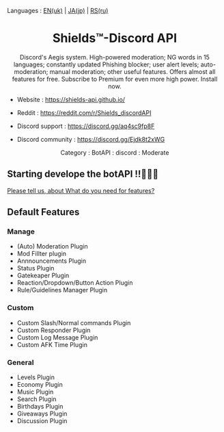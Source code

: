 Languages : [EN(uk)](./README.en-uk.md) | [JA(jp)](./README.ja-jp.md) | [RS(ru)](./README.rs-ru.md)


<h1 align = "center">Shields™-Discord API</h1>

<div align = "center">

Discord's Aegis system. High-powered moderation; NG words in 15 languages; constantly updated Phishing blocker; user alert levels; auto-moderation; manual moderation; other useful features. Offers almost all features for free. Subscribe to Premium for even more high power. Install now.

</div>

- Website : https://shields-api.github.io/
- Reddit : https://reddit.com/r/Shields_discordAPI 

- Discord support : https://discord.gg/aq4sc9fp8F
- Discord community : https://discord.gg/Ejdk8t2xWG
<div align = "center">
Category : BotAPI : discord : Moderate
</div>

## Starting develope the botAPI !!🎉🎉🎉

[Please tell us, about What do you need for features?](https://discord.gg/Ejdk8t2xWG)

## Default Features
### Manage
- (Auto) Moderation Plugin
- Mod Fillter plugin
- Annnouncements Plugin
- Status Plugin
- Gatekeaper Plugin
- Reaction/Dropdown/Button Action Plugin
- Rule/Guidelines Manager Plugin

### Custom
- Custom Slash/Normal commands Plugin
- Custom Responder Plugin
- Custom Log Message Plugin
- Custom AFK Time Plugin

### General
- Levels Plugin
- Economy Plugin
- Music Plugin
- Search Plugin
- Birthdays Plugin
- Giveaways Plugin
- Discussion Plugin